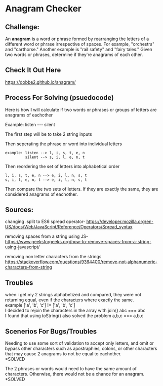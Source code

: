 # Anagram Checker

## Challenge:
An <b>anagram</b> is a word or phrase formed by rearranging the letters of a different word or phrase irrespective of spaces. For example, "orchestra" and "carthorse." Another example is "rail safety" and  "fairy tales." Given two words or phrases, determine if they're anagrams of each other.

## Check It Out Here
https://dobbe2.github.io/anagram/

## Process For Solving (psuedocode)
Here is how I will calculate if two words or phrases or groups of letters are anagrams of eachother

Example: listen --- silent 

The first step will be to take 2 string inputs

Then seperating the phrase or word into individual letters

    example: listen --> l, i, s, t, e, n 
             silent --> s, i, l, e, n, t

Then reordering the set of letters into alphabetical order

    l, i, s, t, e, n --> e, i, l, n, s, t
    s, i, l, e, n, t --> e, i, l, n, s, t

Then compare the two sets of letters. If they are exactly the same, they are considered anagrams of eachother.

## Sources:
changing .split to ES6 spread operator-
https://developer.mozilla.org/en-US/docs/Web/JavaScript/Reference/Operators/Spread_syntax

removing spaces from a string using JS-
https://www.geeksforgeeks.org/how-to-remove-spaces-from-a-string-using-javascript/

removing non letter characters from the strings
https://stackoverflow.com/questions/9364400/remove-not-alphanumeric-characters-from-string

## Troubles
when i get my 2 strings alphabetized and compared, they were not returning equal, even if the characters where exactly the same. <br>
example ['a', 'b', 'c'] != ['a', 'b', 'c'] <br>
I decided to rejoin the characters in the array with join()
abc === abc <br>
I found that using toString() also solved the problem
a,b,c === a,b,c

## Scenerios For Bugs/Troubles
Needing to use some sort of validation to accept only letters, and omit or bypass other characters such as apostraphies, colons, or other characters that may cause 2 anagrams to not be equal to eachother.<br>
*SOLVED

The 2 phrases or words would need to have the same amount of characters. Otherwise, there would not be a chance for an anagram.<br>
*SOLVED 
